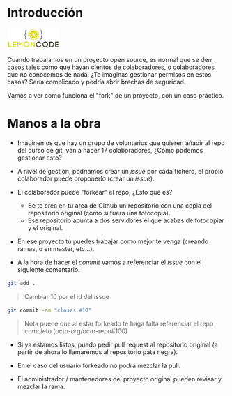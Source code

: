 # Introducción

<img src="../content/logo.png" width="120px">

<div style="page-break-before:always"></div>

Cuando trabajamos en un proyecto open source, es normal que se den casos
tales como que hayan cientos de colaboradores, o colaboradores que no
conocemos de nada, ¿Te imaginas gestionar permisos en estos casos?
Sería complicado y podría abrir brechas de seguridad.

Vamos a ver como funciona el "fork" de un proyecto, con un caso práctico.

# Manos a la obra

- Imaginemos que hay un grupo de voluntarios que quieren añadir al repo
  del curso de git, van a haber
  17 colaboradores, ¿Cómo podemos gestionar esto?

- A nivel de gestión, podríamos crear un _issue_ por cada fichero,
  el propio colaborador puede proponerlo (crear un _issue_).

- El colaborador puede "forkear" el repo, ¿Esto qué es?

  - Se te crea en tu area de Github un repositorio con una copia
    del repositorio original (como si fuera una fotocopia).
  - Ese repositorio apunta a dos servidores el que acabas de
    fotocopiar y el original.

- En ese proyecto tú puedes trabajar como mejor te venga (creando
  ramas, o en master, etc...).


- A la hora de hacer el _commit_ vamos a referenciar el _issue_ con el
  siguiente comentario.

```bash
git add .
```

> Cambiar 10 por el id del issue

```bash
git commit -am "closes #10"
```

> Nota puede que al estar forkeado te haga falta referenciar el repo
> completo (octo-org/octo-repo#100)

- Si ya estamos listos, puedo pedir pull request al repositorio original
  (a partir de ahora lo llamaremos al repositorio pata negra).

- En el caso del usuario forkeado no podrá mezclar la pull.

- El administrador / mantenedores del proyecto original pueden
  revisar y mezclar la rama.
